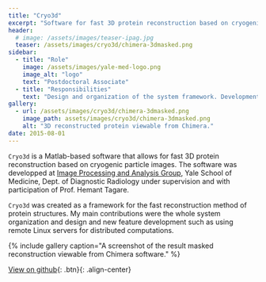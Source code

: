 ```yaml
---
title: "Cryo3d"
excerpt: "Software for fast 3D protein reconstruction based on cryogenic electron-microscopy particle images."
header:
  # image: /assets/images/teaser-ipag.jpg
  teaser: /assets/images/cryo3d/chimera-3dmasked.png
sidebar:
  - title: "Role"
    image: /assets/images/yale-med-logo.png
    image_alt: "logo"
    text: "Postdoctoral Associate"
  - title: "Responsibilities"
    text: "Design and organization of the system framework. Development and addition of new features."
gallery:
  - url: /assets/images/cryo3d/chimera-3dmasked.png
    image_path: assets/images/cryo3d/chimera-3dmasked.png
    alt: "3D reconstructed protein viewable from Chimera."
date: 2015-08-01
---
```


`Cryo3d` is a Matlab-based software that allows for fast 3D protein reconstruction based on cryogenic particle images. The software was developped at [Image Processing and Analysis Group](http://medicine.yale.edu/bioimaging/ipa/), Yale School of Medicine, Dept. of Diagnostic Radiology under supervision and with participation of Prof. Hemant Tagare.

`Cryo3d` was created as a framework for the fast reconstruction method of protein structures. My main contributions were the whole system organization and design and new feature development such as using remote Linux servers for distributed computations.

{% include gallery caption="A screenshot of the result masked reconstruction viewable from Chimera software." %}

[View on github](https://github.com/vicrucann/cryo3d){: .btn}{: .align-center}
